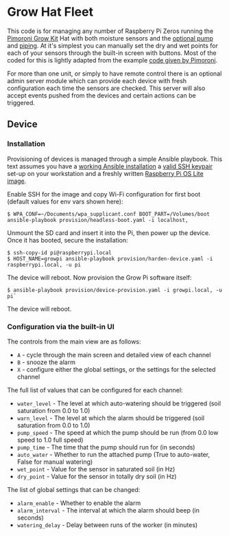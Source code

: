 # Grow Hat Fleet

This code is for managing any number of Raspberry Pi Zeros running the [Pimoroni Grow Kit](https://shop.pimoroni.com/products/grow) 
Hat with both moisture sensors and the [optional pump](https://shop.pimoroni.com/products/mini-pump) and
[piping](https://shop.pimoroni.com/products/8mm-silicone-tube-1m). At it's simplest you can 
manually set the dry and wet points for each of your sensors through the built-in screen with 
buttons. Most of the coded for this is lightly adapted from the example 
[code given by Pimoroni](https://github.com/pimoroni/grow-python).

For more than one unit, or simply to have remote control there is an optional admin 
server module which can provide each device with fresh configuration each time the sensors 
are checked. This server will also accept events pushed from the devices and certain actions 
can be triggered.

## Device

### Installation

Provisioning of devices is managed through a simple Ansible playbook. This text assumes you 
have a [working Ansible installation](https://docs.ansible.com/ansible/latest/installation_guide/index.html)
a [valid SSH keypair](https://www.digitalocean.com/community/tutorials/how-to-set-up-ssh-keys-2) 
set-up on your workstation and a freshly written [Raspberry Pi OS Lite image](https://www.raspberrypi.org/documentation/installation/installing-images/).

Enable SSH for the image and copy Wi-Fi configuration for first boot (default values for 
env vars shown here):

    $ WPA_CONF=~/Documents/wpa_supplicant.conf BOOT_PART=/Volumes/boot ansible-playbook provision/headless-boot.yaml -i localhost,

Unmount the SD card and insert it into the Pi, then power up the device. Once it has booted,
secure the installation:

    $ ssh-copy-id pi@raspberrypi.local
    $ HOST_NAME=growpi ansible-playbook provision/harden-device.yaml -i raspberrypi.local, -u pi

The device will reboot. Now provision the Grow Pi software itself:

    $ ansible-playbook provision/device-provision.yaml -i growpi.local, -u pi`

The device will reboot.

### Configuration via the built-in UI

The controls from the main view are as follows:

* `A` - cycle through the main screen and detailed view of each channel
* `B` - snooze the alarm
* `X` - configure either the global settings, or the settings for the selected channel

The full list of values that can be configured for each channel:

* `water_level` - The level at which auto-watering should be triggered (soil saturation from 0.0 to 1.0)
* `warn_level` - The level at which the alarm should be triggered (soil saturation from 0.0 to 1.0)
* `pump_speed` - The speed at which the pump should be run (from 0.0 low speed to 1.0 full speed)
* `pump_time` - The time that the pump should run for (in seconds)
* `auto_water` - Whether to run the attached pump (True to auto-water, False for manual watering)
* `wet_point` - Value for the sensor in saturated soil (in Hz)
* `dry_point` - Value for the sensor in totally dry soil (in Hz)

The list of global settings that can be changed:

* `alarm_enable` - Whether to enable the alarm
* `alarm_interval` - The interval at which the alarm should beep (in seconds)
* `watering_delay` - Delay between runs of the worker (in minutes)

